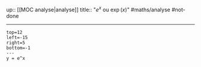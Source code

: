 up:: [[MOC analyse|analyse]]
title:: "$e^{x}$ ou $\exp(x)$"
#maths/analyse #not-done 

---

```desmos-graph
top=12
left=-15
right=5
bottom=-1
---
y = e^x
```